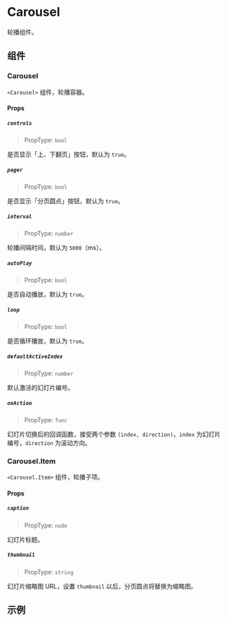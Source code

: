 # Carousel

轮播组件。

## 组件

### Carousel

`<Carousel>` 组件，轮播容器。

#### Props

##### `controls`

> PropType: `bool`

是否显示「上、下翻页」按钮，默认为 `true`。

##### `pager`

> PropType: `bool`

是否显示「分页圆点」按钮，默认为 `true`。

##### `interval`

> PropType: `number`

轮播间隔时间，默认为 `5000`（ms）。

##### `autoPlay`

> PropType: `bool`

是否自动播放，默认为 `true`。

##### `loop`

> PropType: `bool`

是否循环播放，默认为 `true`。

##### `defaultActiveIndex`

> PropType: `number`

默认激活的幻灯片编号。

##### `onAction`

> PropType: `func`

幻灯片切换后的回调函数，接受两个参数 `(index, direction)`，`index` 为幻灯片编号，`direction` 为滚动方向。


### Carousel.Item

`<Carousel.Item>` 组件，轮播子项。

#### Props

##### `caption`

> PropType: `node`

幻灯片标题。

##### `thumbnail`

> PropType: `string`

幻灯片缩略图 URL，设置 `thumbnail` 以后，分页圆点将替换为缩略图。


## 示例
